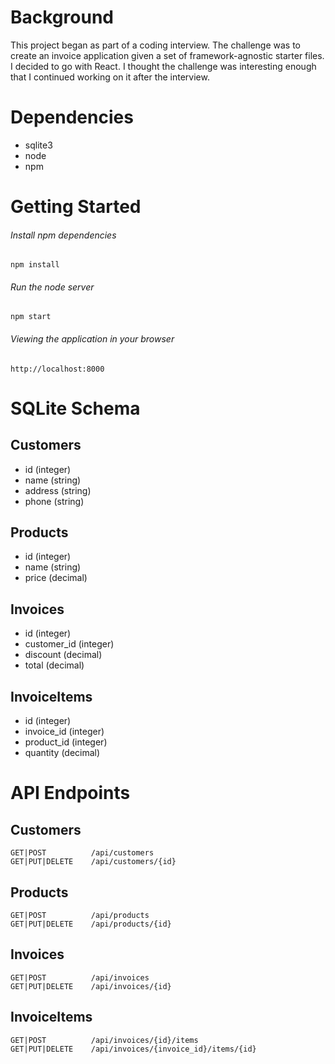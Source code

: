 # Background

This project began as part of a coding interview. The challenge was to create an invoice application given a set of framework-agnostic starter files. I decided to go with React. I thought the challenge was interesting enough that I continued working on it after the interview.

# Dependencies

- sqlite3
- node
- npm

# Getting Started

###### Install npm dependencies
`npm install`

###### Run the node server
`npm start`

###### Viewing the application in your browser
`http://localhost:8000`

# SQLite Schema

## Customers

- id (integer)
- name (string)
- address (string)
- phone (string)


## Products

- id (integer)
- name (string)
- price (decimal)

## Invoices

- id (integer)
- customer_id (integer)
- discount (decimal)
- total (decimal)

## InvoiceItems

- id (integer)
- invoice_id (integer)
- product_id (integer)
- quantity (decimal)


# API Endpoints

## Customers
```
GET|POST          /api/customers
GET|PUT|DELETE    /api/customers/{id}
```

## Products
```
GET|POST          /api/products
GET|PUT|DELETE    /api/products/{id}
```
## Invoices
```
GET|POST          /api/invoices
GET|PUT|DELETE    /api/invoices/{id}
```

## InvoiceItems
```
GET|POST          /api/invoices/{id}/items
GET|PUT|DELETE    /api/invoices/{invoice_id}/items/{id}
```
